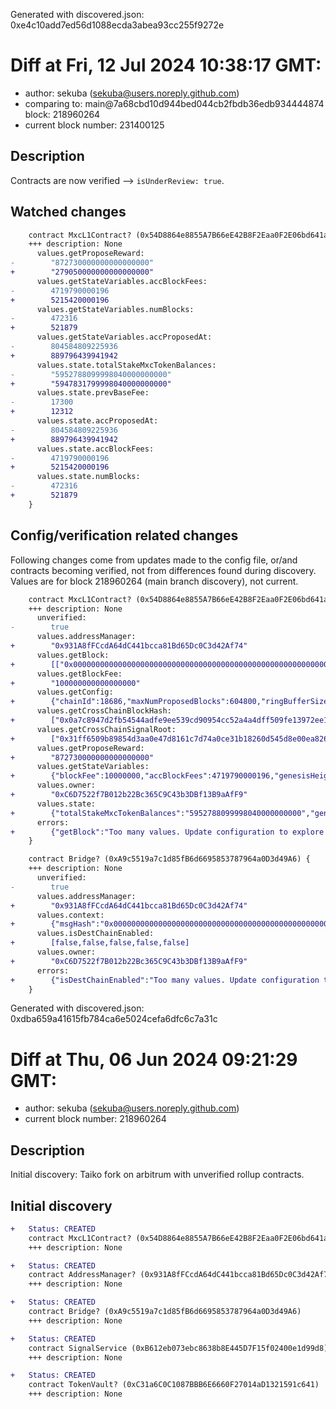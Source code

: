 Generated with discovered.json: 0xe4c10add7ed56d1088ecda3abea93cc255f9272e

# Diff at Fri, 12 Jul 2024 10:38:17 GMT:

- author: sekuba (<sekuba@users.noreply.github.com>)
- comparing to: main@7a68cbd10d944bed044cb2fbdb36edb934444874 block: 218960264
- current block number: 231400125

## Description

Contracts are now verified --> `isUnderReview: true`.

## Watched changes

```diff
    contract MxcL1Contract? (0x54D8864e8855A7B66eE42B8F2Eaa0F2E06bd641a) {
    +++ description: None
      values.getProposeReward:
-        "872730000000000000000"
+        "279050000000000000000"
      values.getStateVariables.accBlockFees:
-        4719790000196
+        5215420000196
      values.getStateVariables.numBlocks:
-        472316
+        521879
      values.getStateVariables.accProposedAt:
-        804584809225936
+        889796439941942
      values.state.totalStakeMxcTokenBalances:
-        "5952788099998040000000000"
+        "5947831799998040000000000"
      values.state.prevBaseFee:
-        17300
+        12312
      values.state.accProposedAt:
-        804584809225936
+        889796439941942
      values.state.accBlockFees:
-        4719790000196
+        5215420000196
      values.state.numBlocks:
-        472316
+        521879
    }
```

## Config/verification related changes

Following changes come from updates made to the config file,
or/and contracts becoming verified, not from differences found during
discovery. Values are for block 218960264 (main branch discovery), not current.

```diff
    contract MxcL1Contract? (0x54D8864e8855A7B66eE42B8F2Eaa0F2E06bd641a) {
    +++ description: None
      unverified:
-        true
      values.addressManager:
+        "0x931A8fFCcdA64dC441bcca81Bd65Dc0C3d42Af74"
      values.getBlock:
+        [["0x0000000000000000000000000000000000000000000000000000000000000000","0x0000000000000000000000000000000000000000",1689165595],["0xcafb485df368b3305d54c6f1699f59dc3455a15c1e22ecbe491fd8d2630dd500","0x9173C3758e461236F3F03F08A4FAA851dB97d558",1689166261],["0x216f0664c373ef6e3a271052b2bbdac066d411a211af05e31400a5bb16c04c68","0x9173C3758e461236F3F03F08A4FAA851dB97d558",1689166431],["0xbb47ed1b22effb6bba18f08da94f68cc44c562b8f3770ccafe4d34da46250ced","0x9173C3758e461236F3F03F08A4FAA851dB97d558",1689166540],["0x3c55bab6ff144af0b53c02e5232ca0aac1c50a2d2456afa345b39ee7740c91d6","0x9173C3758e461236F3F03F08A4FAA851dB97d558",1689166602]]
      values.getBlockFee:
+        "100000000000000000"
      values.getConfig:
+        {"chainId":18686,"maxNumProposedBlocks":604800,"ringBufferSize":604810,"maxVerificationsPerTx":10,"blockMaxGasLimit":6000000,"maxTransactionsPerBlock":79,"maxBytesPerTxList":120000,"txListCacheExpiry":0,"proofCooldownPeriod":7200,"systemProofCooldownPeriod":3600,"realProofSkipSize":0,"ethDepositGas":21000,"ethDepositMaxFee":"100000000000000000","minEthDepositsPerBlock":1,"maxEthDepositsPerBlock":32,"maxEthDepositAmount":"10000000000000000000000","minEthDepositAmount":"100000000000000000","relaySignalRoot":false}
      values.getCrossChainBlockHash:
+        ["0x0a7c8947d2fb54544adfe9ee539cd90954cc52a4a4dff509fe13972ee19f2eda","0xcc4eea902d4a4a734e3e2902fb921ef72c6f73e80229f2cfd32335094e0a28bd","0x9a3e9a67efab91011cf5d952e20a9a096275d06a1a8df8111222550fbb742a57","0x0df46611e69da035bdb8699de6aad295f789c4ce1728f8532fec31f05ad59184","0x89a606e141cc2a9ae11fe344d3ef0dafc63f715d349732f2abfd1820cea95267"]
      values.getCrossChainSignalRoot:
+        ["0x31ff6509b89854d3aa0e47d8161c7d74a0ce31b18260d545d8e00ea8262d488c","0xc86a941fbb6f78405fa4dc388759642a0f723afada493ee2bff61d9bf773f6d9","0xc86a941fbb6f78405fa4dc388759642a0f723afada493ee2bff61d9bf773f6d9","0xc86a941fbb6f78405fa4dc388759642a0f723afada493ee2bff61d9bf773f6d9","0xc86a941fbb6f78405fa4dc388759642a0f723afada493ee2bff61d9bf773f6d9"]
      values.getProposeReward:
+        "872730000000000000000"
      values.getStateVariables:
+        {"blockFee":10000000,"accBlockFees":4719790000196,"genesisHeight":110450693,"genesisTimestamp":1689165595,"numBlocks":472316,"proofTimeIssued":48429053,"proofTimeTarget":101,"lastVerifiedBlockId":140,"accProposedAt":804584809225936,"nextEthDepositToProcess":0,"numEthDeposits":0}
      values.owner:
+        "0xC6D7522f7B012b22Bc365C9C43b3DBf13B9aAfF9"
      values.state:
+        {"totalStakeMxcTokenBalances":"5952788099998040000000000","genesisHeight":110450693,"genesisTimestamp":1689165595,"adjustmentQuotient":32000,"prevBaseFee":17300,"proposerElectionTimeoutOffset":0,"accProposedAt":804584809225936,"accBlockFees":4719790000196,"numBlocks":472316,"proveMetaReward":0,"blockFee":10000000,"proofTimeIssued":48429053,"lastVerifiedBlockId":140,"proofTimeTarget":101}
      errors:
+        {"getBlock":"Too many values. Update configuration to explore fully","getCrossChainBlockHash":"Too many values. Update configuration to explore fully","getCrossChainSignalRoot":"Too many values. Update configuration to explore fully"}
    }
```

```diff
    contract Bridge? (0xA9c5519a7c1d85fB6d6695853787964a0D3d49A6) {
    +++ description: None
      unverified:
-        true
      values.addressManager:
+        "0x931A8fFCcdA64dC441bcca81Bd65Dc0C3d42Af74"
      values.context:
+        {"msgHash":"0x0000000000000000000000000000000000000000000000000000000000000001","sender":"0x0000000000000000000000000000000000000001","srcChainId":"115792089237316195423570985008687907853269984665640564039457584007913129639935"}
      values.isDestChainEnabled:
+        [false,false,false,false,false]
      values.owner:
+        "0xC6D7522f7B012b22Bc365C9C43b3DBf13B9aAfF9"
      errors:
+        {"isDestChainEnabled":"Too many values. Update configuration to explore fully"}
    }
```

Generated with discovered.json: 0xdba659a41615fb784ca6e5024cefa6dfc6c7a31c

# Diff at Thu, 06 Jun 2024 09:21:29 GMT:

- author: sekuba (<sekuba@users.noreply.github.com>)
- current block number: 218960264

## Description

Initial discovery: Taiko fork on arbitrum with unverified rollup contracts.

## Initial discovery

```diff
+   Status: CREATED
    contract MxcL1Contract? (0x54D8864e8855A7B66eE42B8F2Eaa0F2E06bd641a)
    +++ description: None
```

```diff
+   Status: CREATED
    contract AddressManager? (0x931A8fFCcdA64dC441bcca81Bd65Dc0C3d42Af74)
    +++ description: None
```

```diff
+   Status: CREATED
    contract Bridge? (0xA9c5519a7c1d85fB6d6695853787964a0D3d49A6)
    +++ description: None
```

```diff
+   Status: CREATED
    contract SignalService (0xB612eb073ebc8638b8E445D7F15f02400e1d99d8)
    +++ description: None
```

```diff
+   Status: CREATED
    contract TokenVault? (0xC31a6C0C1087BBB6E6660F27014aD1321591c641)
    +++ description: None
```
